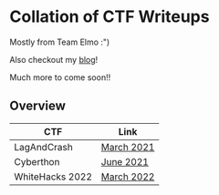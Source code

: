 # Collation of CTF Writeups

Mostly from Team Elmo :")

Also checkout my [blog](https://caprinux.github.io/index)!

Much more to come soon!!

## Overview
| CTF             | Link                                       |
| --------------- | ------------------------------------------ |
| LagAndCrash     | [March 2021](LagAndCrash%202021/README.md) |
| Cyberthon       | [June 2021](Cyberthon%202021/README.md)    |
| WhiteHacks 2022 | [March 2022](README%201.md)                                           |

